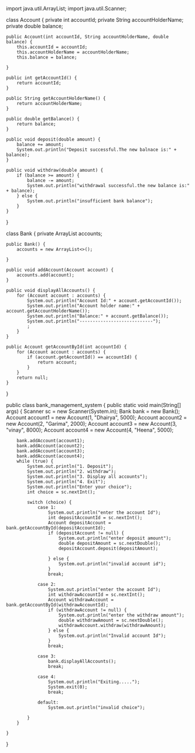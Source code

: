 import java.util.ArrayList;
import java.util.Scanner;

class Account {
    private int accountId;
    private String accountHolderName;
    private double balance;

    public Account(int accountId, String accountHolderName, double balance) {
        this.accountId = accountId;
        this.accountHolderName = accountHolderName;
        this.balance = balance;

    }

    public int getAccountId() {
        return accountId;
    }

    public String getAccountHolderName() {
        return accountHolderName;
    }

    public double getBalance() {
        return balance;
    }

    public void deposit(double amount) {
        balance += amount;
        System.out.println("Deposit successful.The new balnace is:" + balance);
    }

    public void withdraw(double amount) {
        if (balance >= amount) {
            balance -= amount;
            System.out.println("withdrawal successful.the new balance is:" + balance);
        } else {
            System.out.println("insufficient bank balance");
        }
    }
}

class Bank {
    private ArrayList<Account> accounts;

    public Bank() {
        accounts = new ArrayList<>();

    }

    public void addAccount(Account account) {
        accounts.add(account);
    }

    public void displayAllAccounts() {
        for (Account account : accounts) {
            System.out.println("Account Id:" + account.getAccountId());
            System.out.println("Account holder name:" + account.getAccountHolderName());
            System.out.println("Balance:" + account.getBalance());
            System.out.println("----------------------------");
            ;
        }
    }

    public Account getAccountById(int accountId) {
        for (Account account : accounts) {
            if (account.getAccountId() == accountId) {
                return account;
            }
        }
        return null;
    }
}

public class bank_management_system {
    public static void main(String[] args) {
        Scanner sc = new Scanner(System.in);
        Bank bank = new Bank();
        Account account1 = new Account(1, "Dhairya", 5000);
        Account account2 = new Account(2, "Garima", 2000);
        Account account3 = new Account(3, "vinay", 8000);
        Account account4 = new Account(4, "Heena", 5000);

        bank.addAccount(account1);
        bank.addAccount(account2);
        bank.addAccount(account3);
        bank.addAccount(account4);
        while (true) {
            System.out.println("1. Deposit");
            System.out.println("2. withdraw");
            System.out.println("3. Display all accounts");
            System.out.println("4. Exit");
            System.out.println("Enter your choice");
            int choice = sc.nextInt();

            switch (choice) {
                case 1:
                    System.out.println("enter the account Id");
                    int depositAccountId = sc.nextInt();
                    Account depositAccount = bank.getAccountById(depositAccountId);
                    if (depositAccount != null) {
                        System.out.println("enter deposit amount");
                        double depositAmount = sc.nextDouble();
                        depositAccount.deposit(depositAmount);

                    } else {
                        System.out.println("invalid account id");
                    }
                    break;

                case 2:
                    System.out.println("enter the account Id");
                    int withdrawAccountId = sc.nextInt();
                    Account withdrawAccount = bank.getAccountById(withdrawAccountId);
                    if (withdrawAccount != null) {
                        System.out.println("enter the withdraw amount");
                        double withdrawAmount = sc.nextDouble();
                        withdrawAccount.withdraw(withdrawAmount);
                    } else {
                        System.out.println("Invalid account Id");
                    }
                    break;

                case 3:
                    bank.displayAllAccounts();
                    break;

                case 4:
                    System.out.println("Exiting.....");
                    System.exit(0);
                    break;

                default:
                    System.out.println("invalid choice");

            }
        }

    }
}
